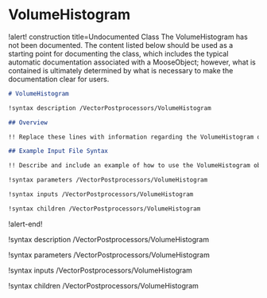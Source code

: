 # VolumeHistogram

!alert! construction title=Undocumented Class
The VolumeHistogram has not been documented. The content listed below should be used as a starting point for
documenting the class, which includes the typical automatic documentation associated with a
MooseObject; however, what is contained is ultimately determined by what is necessary to make the
documentation clear for users.

```markdown
# VolumeHistogram

!syntax description /VectorPostprocessors/VolumeHistogram

## Overview

!! Replace these lines with information regarding the VolumeHistogram object.

## Example Input File Syntax

!! Describe and include an example of how to use the VolumeHistogram object.

!syntax parameters /VectorPostprocessors/VolumeHistogram

!syntax inputs /VectorPostprocessors/VolumeHistogram

!syntax children /VectorPostprocessors/VolumeHistogram
```
!alert-end!

!syntax description /VectorPostprocessors/VolumeHistogram

!syntax parameters /VectorPostprocessors/VolumeHistogram

!syntax inputs /VectorPostprocessors/VolumeHistogram

!syntax children /VectorPostprocessors/VolumeHistogram
